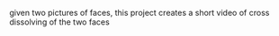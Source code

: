 given two pictures of faces, this project creates a short video of cross dissolving of the two faces
